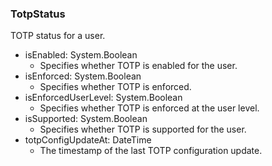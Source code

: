 ### TotpStatus
TOTP status for a user.

- isEnabled: System.Boolean
  - Specifies whether TOTP is enabled for the user.
- isEnforced: System.Boolean
  - Specifies whether TOTP is enforced.
- isEnforcedUserLevel: System.Boolean
  - Specifies whether TOTP is enforced at the user level.
- isSupported: System.Boolean
  - Specifies whether TOTP is supported for the user.
- totpConfigUpdateAt: DateTime
  - The timestamp of the last TOTP configuration update.
